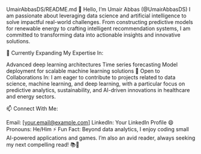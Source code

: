 UmairAbbasDS/README.md
👋 Hello, I’m Umair Abbas (@UmairAbbasDS)
I am passionate about leveraging data science and artificial intelligence to solve impactful real-world challenges. From constructing predictive models for renewable energy to crafting intelligent recommendation systems, I am committed to transforming data into actionable insights and innovative solutions.

🌱 Currently Expanding My Expertise In:

Advanced deep learning architectures
Time series forecasting
Model deployment for scalable machine learning solutions
💼 Open to Collaborations In:
I am eager to contribute to projects related to data science, machine learning, and deep learning, with a particular focus on predictive analytics, sustainability, and AI-driven innovations in healthcare and energy sectors.

📫 Connect With Me:

Email: [your.email@example.com]
LinkedIn: Your LinkedIn Profile
😄 Pronouns: He/Him
⚡ Fun Fact: Beyond data analytics, I enjoy coding small AI-powered applications and games. I’m also an avid reader, always seeking my next compelling read! 📚🤖

